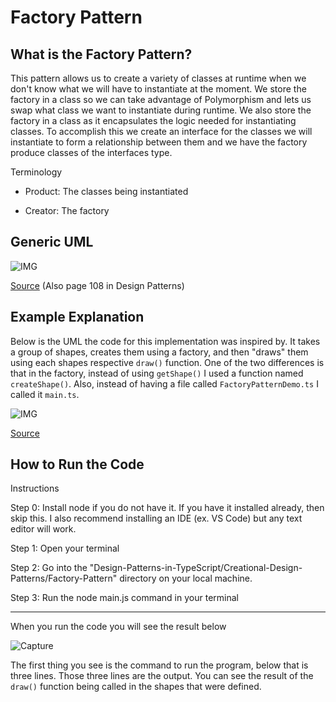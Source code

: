 # Factory Pattern

## What is the Factory Pattern?

This pattern allows us to create a variety of classes at runtime when we don't know what we will have to instantiate at the moment. We store the factory in a class so we can take advantage of Polymorphism and lets us swap what class we want to instantiate during runtime. We also store the factory in a class as it encapsulates the logic needed for instantiating classes. To accomplish this we create an interface for the classes we will instantiate to form a relationship between them and we have the factory produce classes of the interfaces type. 

Terminology
  * Product: The classes being instantiated

  * Creator: The factory

## Generic UML

![IMG](https://www.dofactory.com/img/diagrams/net/factory.png)

[Source](https://www.google.com/url?sa=i&url=https%3A%2F%2Fwww.dofactory.com%2Fnet%2Ffactory-method-design-pattern&psig=AOvVaw04IIoPqfV0h-o8mjV2n0qb&ust=1694550816645000&source=images&cd=vfe&opi=89978449&ved=2ahUKEwjlgo7ts6OBAxW7gIkEHcdaB_cQr4kDegQIARB4) (Also page 108 in Design Patterns)

## Example Explanation

Below is the UML the code for this implementation was inspired by. It takes a group of shapes, creates them using a factory, and then "draws" them using each shapes respective `draw()` function. One of the two  differences is that in the factory, instead of using `getShape()` I used a function named `createShape()`. Also, instead of having a file called `FactoryPatternDemo.ts` I called it `main.ts`.

![IMG](https://www.tutorialspoint.com/design_pattern/images/factory_pattern_uml_diagram.jpg)

[Source](https://www.tutorialspoint.com/design_pattern/factory_pattern.html)

## How to Run the Code
Instructions

Step 0: Install node if you do not have it. If you have it installed already, then skip this. I also recommend installing an IDE (ex. VS Code) but any text editor will work.

Step 1: Open your terminal

Step 2: Go into the "Design-Patterns-in-TypeScript/Creational-Design-Patterns/Factory-Pattern" directory on your local machine.

Step 3: Run the node main.js command in your terminal

-------------------------------------------------------------------------------------------------------------

When you run the code you will see the result below 

![Capture](https://github.com/Hagnap/Design-Patterns-in-TypeScript/assets/60297426/bb082d7e-055b-4308-a982-61a36d0ae7be)

The first thing you see is the command to run the program, below that is three lines. Those three lines are the output. You can see the result of the `draw()` function being called in the shapes that were defined. 

